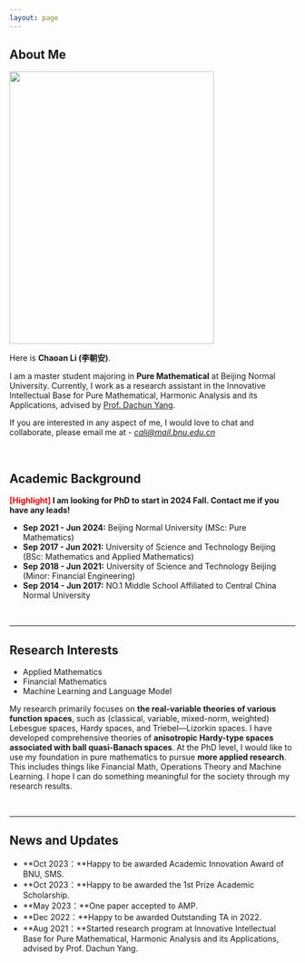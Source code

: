 ```yaml
---
layout: page
---
```


## About Me

<img src="https://chaoanli.github.io/chaoan.jpg" class="floatpic" width="360" height="480">

Here is **Chaoan Li (李朝安)**.

I am a master student majoring in **Pure Mathematical** at Beijing Normal University. Currently, I work as a research assistant in the Innovative Intellectual Base for Pure Mathematical, Harmonic Analysis and its Applications, advised by [Prof. Dachun Yang](http://math0.bnu.edu.cn/~dcyang/index.html).

If you are interested in any aspect of me, I would love to chat and collaborate, please email me at - *cali@mail.bnu.edu.cn*

<br>

## Academic Background

**<font color='red'>[Highlight]</font> I am looking for PhD to start in 2024 Fall. Contact me if you have any leads!**

- **Sep 2021 - Jun 2024:** Beijing Normal University (MSc: Pure Mathematics)
- **Sep 2017 - Jun 2021:** University of Science and Technology Beijing (BSc: Mathematics and Applied Mathematics)
- **Sep 2018 - Jun 2021:** University of Science and Technology Beijing (Minor: Financial Engineering)
- **Sep 2014 - Jun 2017:** NO.1 Middle School Affiliated to Central China Normal University

<br>

---

## Research Interests

- Applied Mathematics
- Financial Mathematics
- Machine Learning and Language Model

My research primarily focuses on **the real-variable theories of various function spaces**, such as (classical, variable, mixed-norm, weighted) Lebesgue spaces, Hardy spaces, and Triebel—Lizorkin spaces. I have developed comprehensive theories of **anisotropic Hardy-type spaces associated with ball quasi-Banach spaces**.
At the PhD level, I would like to use my foundation in pure mathematics to pursue **more applied research**. This includes things like Financial Math, Operations Theory and Machine Learning. I hope I can do something meaningful for the society through my research results.

<br>

---

## News and Updates

- **Oct 2023：**Happy to be awarded Academic Innovation Award of BNU, SMS.
- **Oct 2023：**Happy to be awarded the 1st Prize Academic Scholarship.
- **May 2023：**One paper accepted to AMP.
- **Dec 2022：**Happy to be awarded Outstanding TA in 2022.
- **Aug 2021：**Started research program at Innovative Intellectual Base for Pure Mathematical, Harmonic Analysis and its Applications, advised by Prof. Dachun Yang.

<br>

